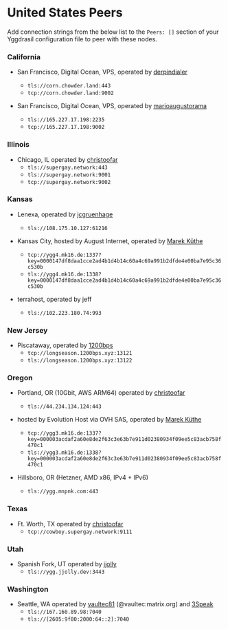 # United States Peers

Add connection strings from the below list to the `Peers: []` section of your
Yggdrasil configuration file to peer with these nodes.

### California

* San Francisco, Digital Ocean, VPS, operated by [derpindialer](https://github.com/derpindialer)
  * `tls://corn.chowder.land:443`
  * `tcp://corn.chowder.land:9002`

* San Francisco, Digital Ocean, VPS, operated by [marioaugustorama](https://github.com/marioaugustorama)
  * `tls://165.227.17.198:2235`
  * `tcp://165.227.17.198:9002`

### Illinois

* Chicago, IL operated by [christoofar](https://github.com/christoofar)
  * `tls://supergay.network:443`
  * `tls://supergay.network:9001`
  * `tcp://supergay.network:9002`

### Kansas

* Lenexa, operated by [jcgruenhage](https://jcg.re)
  * `tls://108.175.10.127:61216`

* Kansas City, hosted by August Internet, operated by [Marek Küthe](https://mk16.de/)
  * `tcp://ygg4.mk16.de:1337?key=0000147df8daa1cce2ad4b1d4b14c60a4c69a991b2dfde4e00ba7e95c36c530b`
  * `tls://ygg4.mk16.de:1338?key=0000147df8daa1cce2ad4b1d4b14c60a4c69a991b2dfde4e00ba7e95c36c530b`

* terrahost, operated by jeff
  * `tls://102.223.180.74:993`

### New Jersey

* Piscataway, operated by [1200bps](https://longseason.1200bps.xyz)
  * `tcp://longseason.1200bps.xyz:13121`
  * `tls://longseason.1200bps.xyz:13122`

### Oregon

* Portland, OR (10Gbit, AWS ARM64) operated by [christoofar](https://github.com/christoofar)
  * `tls://44.234.134.124:443`

* hosted by Evolution Host via OVH SAS, operated by [Marek Küthe](https://mk16.de/)
  * `tcp://ygg3.mk16.de:1337?key=000003acdaf2a60e8de2f63c3e63b7e911d02380934f09ee5c83acb758f470c1`
  * `tls://ygg3.mk16.de:1338?key=000003acdaf2a60e8de2f63c3e63b7e911d02380934f09ee5c83acb758f470c1`

* Hillsboro, OR (Hetzner, AMD x86, IPv4 + IPv6)
  * `tls://ygg.mnpnk.com:443`

### Texas

* Ft. Worth, TX operated by [christoofar](https://github.com/christoofar)
  * `tcp://cowboy.supergay.network:9111`

### Utah

* Spanish Fork, UT operated by [jjolly](https://github.com/jjolly)
  * `tls://ygg.jjolly.dev:3443`

### Washington

* Seattle, WA operated by [vaultec81](https://github.com/vaultec81) (@vaultec:matrix.org) and [3Speak](https://3speak.tv)
  * `tls://167.160.89.98:7040`
  * `tls://[2605:9f80:2000:64::2]:7040`
